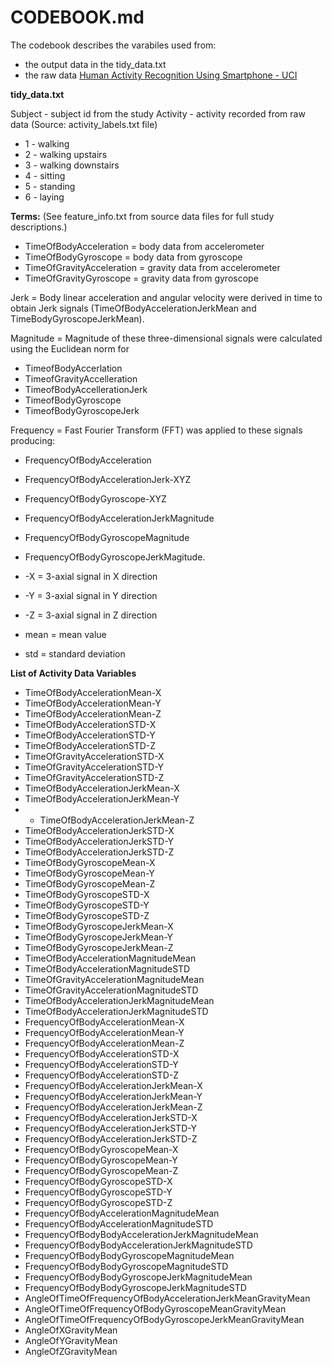 CODEBOOK.md
========================================================

The codebook describes the varabiles used from:
* the output data in the tidy_data.txt
* the raw data [Human Activity Recognition Using Smartphone - UCI](http://archive.ics.uci.edu/ml/datasets/Human+Activity+Recognition+Using+Smartphones)

**tidy_data.txt**


Subject - subject id from the study
Activity - activity recorded from raw data (Source: activity_labels.txt file)
* 1 - walking
* 2 - walking upstairs
* 3 - walking downstairs
* 4 - sitting
* 5 - standing
* 6 - laying

**Terms:**
(See feature_info.txt from source data files for full study descriptions.)
* TimeOfBodyAcceleration = body data from accelerometer
* TimeOfBodyGyroscope = body data from gyroscope
* TimeOfGravityAcceleration = gravity data from accelerometer 
* TimeOfGravityGyroscope = gravity data from gyroscope 

Jerk = Body linear acceleration and angular velocity were derived in time to obtain Jerk signals (TimeOfBodyAccelerationJerkMean and TimeBodyGyroscopeJerkMean). 
 
Magnitude = Magnitude of these three-dimensional signals were calculated using the Euclidean norm for 
* TimeofBodyAccerlation
* TimeofGravityAccelleration
* TimeofBodyAccellerationJerk
* TimeofBodyGyroscope
* TimeofBodyGyroscopeJerk 

Frequency = Fast Fourier Transform (FFT) was applied to these signals producing:
* FrequencyOfBodyAcceleration
* FrequencyOfBodyAccelerationJerk-XYZ
* FrequencyOfBodyGyroscope-XYZ
* FrequencyOfBodyAccelerationJerkMagnitude
* FrequencyOfBodyGyroscopeMagnitude
* FrequencyOfBodyGyroscopeJerkMagitude. 
  
* -X = 3-axial signal in X direction
* -Y = 3-axial signal in Y direction
* -Z = 3-axial signal in Z direction

* mean = mean value
* std = standard deviation

**List of Activity Data Variables**
* TimeOfBodyAccelerationMean-X
* TimeOfBodyAccelerationMean-Y
* TimeOfBodyAccelerationMean-Z
* TimeOfBodyAccelerationSTD-X
* TimeOfBodyAccelerationSTD-Y
* TimeOfBodyAccelerationSTD-Z
* TimeOfGravityAccelerationSTD-X
* TimeOfGravityAccelerationSTD-Y
* TimeOfGravityAccelerationSTD-Z
* TimeOfBodyAccelerationJerkMean-X
* TimeOfBodyAccelerationJerkMean-Y
* * TimeOfBodyAccelerationJerkMean-Z
* TimeOfBodyAccelerationJerkSTD-X
* TimeOfBodyAccelerationJerkSTD-Y
* TimeOfBodyAccelerationJerkSTD-Z
* TimeOfBodyGyroscopeMean-X
* TimeOfBodyGyroscopeMean-Y
* TimeOfBodyGyroscopeMean-Z
* TimeOfBodyGyroscopeSTD-X
* TimeOfBodyGyroscopeSTD-Y
* TimeOfBodyGyroscopeSTD-Z
* TimeOfBodyGyroscopeJerkMean-X
* TimeOfBodyGyroscopeJerkMean-Y
* TimeOfBodyGyroscopeJerkMean-Z
* TimeOfBodyAccelerationMagnitudeMean
* TimeOfBodyAccelerationMagnitudeSTD
* TimeOfGravityAccelerationMagnitudeMean
* TimeOfGravityAccelerationMagnitudeSTD
* TimeOfBodyAccelerationJerkMagnitudeMean
* TimeOfBodyAccelerationJerkMagnitudeSTD
* FrequencyOfBodyAccelerationMean-X
* FrequencyOfBodyAccelerationMean-Y
* FrequencyOfBodyAccelerationMean-Z
* FrequencyOfBodyAccelerationSTD-X
* FrequencyOfBodyAccelerationSTD-Y
* FrequencyOfBodyAccelerationSTD-Z
* FrequencyOfBodyAccelerationJerkMean-X
* FrequencyOfBodyAccelerationJerkMean-Y
* FrequencyOfBodyAccelerationJerkMean-Z
* FrequencyOfBodyAccelerationJerkSTD-X
* FrequencyOfBodyAccelerationJerkSTD-Y
* FrequencyOfBodyAccelerationJerkSTD-Z
* FrequencyOfBodyGyroscopeMean-X
* FrequencyOfBodyGyroscopeMean-Y
* FrequencyOfBodyGyroscopeMean-Z
* FrequencyOfBodyGyroscopeSTD-X
* FrequencyOfBodyGyroscopeSTD-Y
* FrequencyOfBodyGyroscopeSTD-Z
* FrequencyOfBodyAccelerationMagnitudeMean
* FrequencyOfBodyAccelerationMagnitudeSTD
* FrequencyOfBodyBodyAccelerationJerkMagnitudeMean
* FrequencyOfBodyBodyAccelerationJerkMagnitudeSTD
* FrequencyOfBodyBodyGyroscopeMagnitudeMean
* FrequencyOfBodyBodyGyroscopeMagnitudeSTD
* FrequencyOfBodyBodyGyroscopeJerkMagnitudeMean
* FrequencyOfBodyBodyGyroscopeJerkMagnitudeSTD
* AngleOfTimeOfFrequencyOfBodyAccelerationJerkMeanGravityMean
* AngleOfTimeOfFrequencyOfBodyGyroscopeMeanGravityMean
* AngleOfTimeOfFrequencyOfBodyGyroscopeJerkMeanGravityMean
* AngleOfXGravityMean
* AngleOfYGravityMean
* AngleOfZGravityMean

